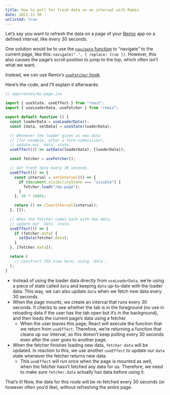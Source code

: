```yaml
---
title: How to poll for fresh data on an interval with Remix
date: 2021-12-30
unlisted: true
---
```


Let’s say you want to refresh the data on a page of your [Remix](https://remix.run) app on a defined interval, like every 30 seconds.

One solution would be to use the [`navigate` function](https://reactrouter.com/docs/en/v6/api#usenavigate) to “navigate” to the current page, like this: `navigate(".", { replace: true })`. However, this also causes the page’s scroll position to jump to the top, which often isn’t what we want.

Instead, we can use Remix’s [`useFetcher` hook](https://remix.run/docs/en/v1/api/remix#usefetcher).

Here’s the code, and I’ll explain it afterwards:

```javascript
// app/routes/my-page.jsx

import { useState, useEffect } from "react";
import { useLoaderData, useFetcher } from "remix";

export default function () {
  const loaderData = useLoaderData();
  const [data, setData] = useState(loaderData);

  // Whenever the loader gives us new data
  // (for example, after a form submission),
  // update our `data` state.
  useEffect(() => setData(loaderData), [loaderData]);

  const fetcher = useFetcher();

  // Get fresh data every 30 seconds.
  useEffect(() => {
    const interval = setInterval(() => {
      if (document.visibilityState === "visible") {
        fetcher.load("/my-page");
      }
    }, 30 * 1000);

    return () => clearInterval(interval);
  }, []);

  // When the fetcher comes back with new data,
  // update our `data` state.
  useEffect(() => {
    if (fetcher.data) {
      setData(fetcher.data);
    }
  }, [fetcher.data]);

  return (
    // Construct JSX view here, using `data`.
  );
}
```

- Instead of using the loader data directly from `useLoaderData`, we’re using a piece of state called `data` and keeping `data` up-to-date with the loader data. This way, we can also update `data` when we fetch new data every 30 seconds.
- When the page mounts, we create an interval that runs every 30 seconds. It checks to see whether the tab is in the foreground (no use in reloading data if the user has the tab open but it’s in the background), and then loads the current page’s data using a fetcher.
  - When the user leaves this page, React will execute the function that we return from `useEffect`. Therefore, we’re returning a function that cleans up our interval, so this doesn’t keep polling every 30 seconds even after the user goes to another page.
- When the fetcher finishes loading new data, `fetcher.data` will be updated. In reaction to this, we use another `useEffect` to update our `data` state whenever the fetcher returns new data.
  - This `useEffect` will run once when the page is mounted as well, when the fetcher hasn’t fetched any data for us. Therefore, we need to make sure `fetcher.data` actually has data before using it.

That’s it! Now, the data for this route will be re-fetched every 30 seconds (or however often you’d like), without refreshing the entire page.
